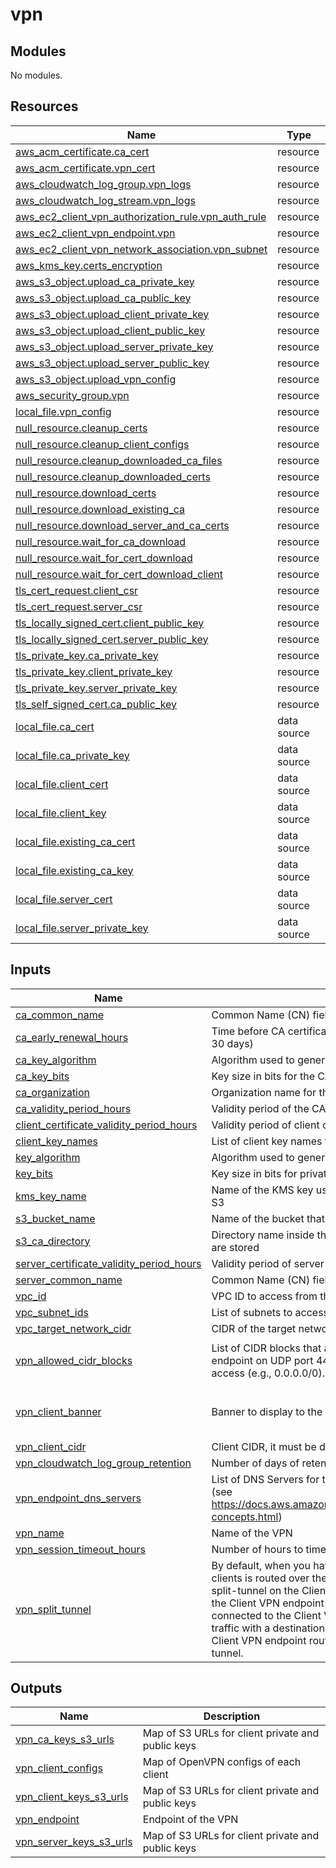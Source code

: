 # vpn

<!-- BEGIN_TF_DOCS -->
## Modules

No modules.
## Resources

| Name | Type |
|------|------|
| [aws_acm_certificate.ca_cert](https://registry.terraform.io/providers/hashicorp/aws/latest/docs/resources/acm_certificate) | resource |
| [aws_acm_certificate.vpn_cert](https://registry.terraform.io/providers/hashicorp/aws/latest/docs/resources/acm_certificate) | resource |
| [aws_cloudwatch_log_group.vpn_logs](https://registry.terraform.io/providers/hashicorp/aws/latest/docs/resources/cloudwatch_log_group) | resource |
| [aws_cloudwatch_log_stream.vpn_logs](https://registry.terraform.io/providers/hashicorp/aws/latest/docs/resources/cloudwatch_log_stream) | resource |
| [aws_ec2_client_vpn_authorization_rule.vpn_auth_rule](https://registry.terraform.io/providers/hashicorp/aws/latest/docs/resources/ec2_client_vpn_authorization_rule) | resource |
| [aws_ec2_client_vpn_endpoint.vpn](https://registry.terraform.io/providers/hashicorp/aws/latest/docs/resources/ec2_client_vpn_endpoint) | resource |
| [aws_ec2_client_vpn_network_association.vpn_subnet](https://registry.terraform.io/providers/hashicorp/aws/latest/docs/resources/ec2_client_vpn_network_association) | resource |
| [aws_kms_key.certs_encryption](https://registry.terraform.io/providers/hashicorp/aws/latest/docs/resources/kms_key) | resource |
| [aws_s3_object.upload_ca_private_key](https://registry.terraform.io/providers/hashicorp/aws/latest/docs/resources/s3_object) | resource |
| [aws_s3_object.upload_ca_public_key](https://registry.terraform.io/providers/hashicorp/aws/latest/docs/resources/s3_object) | resource |
| [aws_s3_object.upload_client_private_key](https://registry.terraform.io/providers/hashicorp/aws/latest/docs/resources/s3_object) | resource |
| [aws_s3_object.upload_client_public_key](https://registry.terraform.io/providers/hashicorp/aws/latest/docs/resources/s3_object) | resource |
| [aws_s3_object.upload_server_private_key](https://registry.terraform.io/providers/hashicorp/aws/latest/docs/resources/s3_object) | resource |
| [aws_s3_object.upload_server_public_key](https://registry.terraform.io/providers/hashicorp/aws/latest/docs/resources/s3_object) | resource |
| [aws_s3_object.upload_vpn_config](https://registry.terraform.io/providers/hashicorp/aws/latest/docs/resources/s3_object) | resource |
| [aws_security_group.vpn](https://registry.terraform.io/providers/hashicorp/aws/latest/docs/resources/security_group) | resource |
| [local_file.vpn_config](https://registry.terraform.io/providers/hashicorp/local/latest/docs/resources/file) | resource |
| [null_resource.cleanup_certs](https://registry.terraform.io/providers/hashicorp/null/latest/docs/resources/resource) | resource |
| [null_resource.cleanup_client_configs](https://registry.terraform.io/providers/hashicorp/null/latest/docs/resources/resource) | resource |
| [null_resource.cleanup_downloaded_ca_files](https://registry.terraform.io/providers/hashicorp/null/latest/docs/resources/resource) | resource |
| [null_resource.cleanup_downloaded_certs](https://registry.terraform.io/providers/hashicorp/null/latest/docs/resources/resource) | resource |
| [null_resource.download_certs](https://registry.terraform.io/providers/hashicorp/null/latest/docs/resources/resource) | resource |
| [null_resource.download_existing_ca](https://registry.terraform.io/providers/hashicorp/null/latest/docs/resources/resource) | resource |
| [null_resource.download_server_and_ca_certs](https://registry.terraform.io/providers/hashicorp/null/latest/docs/resources/resource) | resource |
| [null_resource.wait_for_ca_download](https://registry.terraform.io/providers/hashicorp/null/latest/docs/resources/resource) | resource |
| [null_resource.wait_for_cert_download](https://registry.terraform.io/providers/hashicorp/null/latest/docs/resources/resource) | resource |
| [null_resource.wait_for_cert_download_client](https://registry.terraform.io/providers/hashicorp/null/latest/docs/resources/resource) | resource |
| [tls_cert_request.client_csr](https://registry.terraform.io/providers/hashicorp/tls/latest/docs/resources/cert_request) | resource |
| [tls_cert_request.server_csr](https://registry.terraform.io/providers/hashicorp/tls/latest/docs/resources/cert_request) | resource |
| [tls_locally_signed_cert.client_public_key](https://registry.terraform.io/providers/hashicorp/tls/latest/docs/resources/locally_signed_cert) | resource |
| [tls_locally_signed_cert.server_public_key](https://registry.terraform.io/providers/hashicorp/tls/latest/docs/resources/locally_signed_cert) | resource |
| [tls_private_key.ca_private_key](https://registry.terraform.io/providers/hashicorp/tls/latest/docs/resources/private_key) | resource |
| [tls_private_key.client_private_key](https://registry.terraform.io/providers/hashicorp/tls/latest/docs/resources/private_key) | resource |
| [tls_private_key.server_private_key](https://registry.terraform.io/providers/hashicorp/tls/latest/docs/resources/private_key) | resource |
| [tls_self_signed_cert.ca_public_key](https://registry.terraform.io/providers/hashicorp/tls/latest/docs/resources/self_signed_cert) | resource |
| [local_file.ca_cert](https://registry.terraform.io/providers/hashicorp/local/latest/docs/data-sources/file) | data source |
| [local_file.ca_private_key](https://registry.terraform.io/providers/hashicorp/local/latest/docs/data-sources/file) | data source |
| [local_file.client_cert](https://registry.terraform.io/providers/hashicorp/local/latest/docs/data-sources/file) | data source |
| [local_file.client_key](https://registry.terraform.io/providers/hashicorp/local/latest/docs/data-sources/file) | data source |
| [local_file.existing_ca_cert](https://registry.terraform.io/providers/hashicorp/local/latest/docs/data-sources/file) | data source |
| [local_file.existing_ca_key](https://registry.terraform.io/providers/hashicorp/local/latest/docs/data-sources/file) | data source |
| [local_file.server_cert](https://registry.terraform.io/providers/hashicorp/local/latest/docs/data-sources/file) | data source |
| [local_file.server_private_key](https://registry.terraform.io/providers/hashicorp/local/latest/docs/data-sources/file) | data source |
## Inputs

| Name | Description | Type | Default | Required |
|------|-------------|------|---------|:--------:|
| <a name="input_ca_common_name"></a> [ca\_common\_name](#input\_ca\_common\_name) | Common Name (CN) field for the CA certificate | `string` | `"common.local"` | no |
| <a name="input_ca_early_renewal_hours"></a> [ca\_early\_renewal\_hours](#input\_ca\_early\_renewal\_hours) | Time before CA certificate expiration to renew it, in hours (default: 30 days) | `number` | `720` | no |
| <a name="input_ca_key_algorithm"></a> [ca\_key\_algorithm](#input\_ca\_key\_algorithm) | Algorithm used to generate the CA private key | `string` | `"RSA"` | no |
| <a name="input_ca_key_bits"></a> [ca\_key\_bits](#input\_ca\_key\_bits) | Key size in bits for the CA private key | `number` | `2048` | no |
| <a name="input_ca_organization"></a> [ca\_organization](#input\_ca\_organization) | Organization name for the CA certificate | `string` | `"Organization CA VPN"` | no |
| <a name="input_ca_validity_period_hours"></a> [ca\_validity\_period\_hours](#input\_ca\_validity\_period\_hours) | Validity period of the CA certificate in hours (default: 10 years) | `number` | `87600` | no |
| <a name="input_client_certificate_validity_period_hours"></a> [client\_certificate\_validity\_period\_hours](#input\_client\_certificate\_validity\_period\_hours) | Validity period of client certificates in hours (default: 1 year) | `number` | `8760` | no |
| <a name="input_client_key_names"></a> [client\_key\_names](#input\_client\_key\_names) | List of client key names to generate certificates for | `list(string)` | n/a | yes |
| <a name="input_key_algorithm"></a> [key\_algorithm](#input\_key\_algorithm) | Algorithm used to generate private keys (client, server) | `string` | `"RSA"` | no |
| <a name="input_key_bits"></a> [key\_bits](#input\_key\_bits) | Key size in bits for private keys (client, server) | `number` | `2048` | no |
| <a name="input_kms_key_name"></a> [kms\_key\_name](#input\_kms\_key\_name) | Name of the KMS key used for encrypting certificates and keys in S3 | `string` | `"vpn-certs-kms-key"` | no |
| <a name="input_s3_bucket_name"></a> [s3\_bucket\_name](#input\_s3\_bucket\_name) | Name of the bucket that stores the certificates and keys | `string` | n/a | yes |
| <a name="input_s3_ca_directory"></a> [s3\_ca\_directory](#input\_s3\_ca\_directory) | Directory name inside the S3 bucket where CA and certificates are stored | `string` | `"my-ca"` | no |
| <a name="input_server_certificate_validity_period_hours"></a> [server\_certificate\_validity\_period\_hours](#input\_server\_certificate\_validity\_period\_hours) | Validity period of server certificates in hours (default: 1 year) | `number` | `8760` | no |
| <a name="input_server_common_name"></a> [server\_common\_name](#input\_server\_common\_name) | Common Name (CN) field for the server certificate | `string` | `"server.common.local"` | no |
| <a name="input_vpc_id"></a> [vpc\_id](#input\_vpc\_id) | VPC ID to access from the VPN | `string` | n/a | yes |
| <a name="input_vpc_subnet_ids"></a> [vpc\_subnet\_ids](#input\_vpc\_subnet\_ids) | List of subnets to access | `set(string)` | n/a | yes |
| <a name="input_vpc_target_network_cidr"></a> [vpc\_target\_network\_cidr](#input\_vpc\_target\_network\_cidr) | CIDR of the target network to access | `string` | n/a | yes |
| <a name="input_vpn_allowed_cidr_blocks"></a> [vpn\_allowed\_cidr\_blocks](#input\_vpn\_allowed\_cidr\_blocks) | List of CIDR blocks that are allowed to access the Client VPN endpoint on UDP port 443. Use caution when allowing wide access (e.g., 0.0.0.0/0). | `list(string)` | <pre>[<br/>  "0.0.0.0/0"<br/>]</pre> | no |
| <a name="input_vpn_client_banner"></a> [vpn\_client\_banner](#input\_vpn\_client\_banner) | Banner to display to the users of the VPN | `string` | `"This VPN is for authorized users only. All activities may be monitored and recorded."` | no |
| <a name="input_vpn_client_cidr"></a> [vpn\_client\_cidr](#input\_vpn\_client\_cidr) | Client CIDR, it must be different from the primary VPC CIDR | `string` | `"172.0.0.0/22"` | no |
| <a name="input_vpn_cloudwatch_log_group_retention"></a> [vpn\_cloudwatch\_log\_group\_retention](#input\_vpn\_cloudwatch\_log\_group\_retention) | Number of days of retention to keep vpn logs | `number` | `365` | no |
| <a name="input_vpn_endpoint_dns_servers"></a> [vpn\_endpoint\_dns\_servers](#input\_vpn\_endpoint\_dns\_servers) | List of DNS Servers for the VPN, defaults on the one of the VPC (see https://docs.aws.amazon.com/vpc/latest/userguide/AmazonDNS-concepts.html) | `list(string)` | <pre>[<br/>  "169.254.169.253"<br/>]</pre> | no |
| <a name="input_vpn_name"></a> [vpn\_name](#input\_vpn\_name) | Name of the VPN | `string` | n/a | yes |
| <a name="input_vpn_session_timeout_hours"></a> [vpn\_session\_timeout\_hours](#input\_vpn\_session\_timeout\_hours) | Number of hours to timeout a session of the VPN connection | `number` | `8` | no |
| <a name="input_vpn_split_tunnel"></a> [vpn\_split\_tunnel](#input\_vpn\_split\_tunnel) | By default, when you have a Client VPN endpoint, all traffic from clients is routed over the Client VPN tunnel. When you enable split-tunnel on the Client VPN endpoint, we push the routes on the Client VPN endpoint route table to the device that is connected to the Client VPN endpoint. This ensures that only traffic with a destination to the network matching a route from the Client VPN endpoint route table is routed over the Client VPN tunnel. | `bool` | `false` | no |
## Outputs

| Name | Description |
|------|-------------|
| <a name="output_vpn_ca_keys_s3_urls"></a> [vpn\_ca\_keys\_s3\_urls](#output\_vpn\_ca\_keys\_s3\_urls) | Map of S3 URLs for client private and public keys |
| <a name="output_vpn_client_configs"></a> [vpn\_client\_configs](#output\_vpn\_client\_configs) | Map of OpenVPN configs of each client |
| <a name="output_vpn_client_keys_s3_urls"></a> [vpn\_client\_keys\_s3\_urls](#output\_vpn\_client\_keys\_s3\_urls) | Map of S3 URLs for client private and public keys |
| <a name="output_vpn_endpoint"></a> [vpn\_endpoint](#output\_vpn\_endpoint) | Endpoint of the VPN |
| <a name="output_vpn_server_keys_s3_urls"></a> [vpn\_server\_keys\_s3\_urls](#output\_vpn\_server\_keys\_s3\_urls) | Map of S3 URLs for client private and public keys |
<!-- END_TF_DOCS -->
